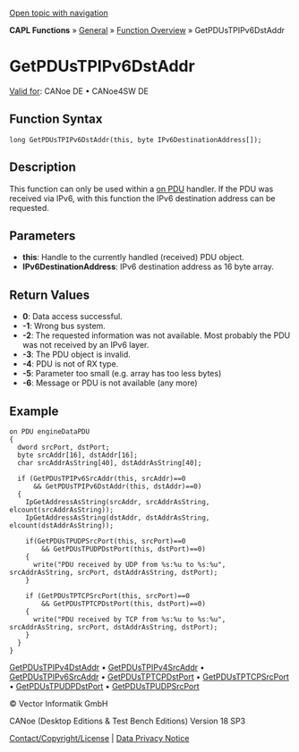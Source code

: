 [Open topic with navigation](../../../../../CANoeDEFamily.htm#Topics/CAPLFunctions/Other/Functions/CAPLfunctionGetPDUsTPIPv6DstAddr.md)

**CAPL Functions** » [General](../CAPLGeneralStartPage.md) » [Function Overview](../CAPLfunctionsGeneralOverview.md) » GetPDUsTPIPv6DstAddr

# GetPDUsTPIPv6DstAddr

[Valid for](../../../Shared/FeatureAvailability.md): CANoe DE • CANoe4SW DE

## Function Syntax

```plaintext
long GetPDUsTPIPv6DstAddr(this, byte IPv6DestinationAddress[]);
```

## Description

This function can only be used within a [on PDU](../EventProcedures/CAPLfunctionOnPDU.md) handler. If the PDU was received via IPv6, with this function the IPv6 destination address can be requested.

## Parameters

- **this**: Handle to the currently handled (received) PDU object.
- **IPv6DestinationAddress**: IPv6 destination address as 16 byte array.

## Return Values

- **0**: Data access successful.
- **-1**: Wrong bus system.
- **-2**: The requested information was not available. Most probably the PDU was not received by an IPv6 layer.
- **-3**: The PDU object is invalid.
- **-4**: PDU is not of RX type.
- **-5**: Parameter too small (e.g. array has too less bytes)
- **-6**: Message or PDU is not available (any more)

## Example

```plaintext
on PDU engineDataPDU
{
  dword srcPort, dstPort;
  byte srcAddr[16], dstAddr[16];
  char srcAddrAsString[40], dstAddrAsString[40];

  if (GetPDUsTPIPv6SrcAddr(this, srcAddr)==0
      && GetPDUsTPIPv6DstAddr(this, dstAddr)==0)
  {
    IpGetAddressAsString(srcAddr, srcAddrAsString, elcount(srcAddrAsString));
    IpGetAddressAsString(dstAddr, dstAddrAsString, elcount(dstAddrAsString));

    if(GetPDUsTPUDPSrcPort(this, srcPort)==0
        && GetPDUsTPUDPDstPort(this, dstPort)==0)
    {
      write("PDU received by UDP from %s:%u to %s:%u", srcAddrAsString, srcPort, dstAddrAsString, dstPort);
    }

    if (GetPDUsTPTCPSrcPort(this, srcPort)==0
        && GetPDUsTPTCPDstPort(this, dstPort)==0)
    {
      write("PDU received by TCP from %s:%u to %s:%u", srcAddrAsString, srcPort, dstAddrAsString, dstPort);
    }
  }
}
```

[GetPDUsTPIPv4DstAddr](CAPLfunctionGetPDUsTPIPv4DstAddr.md) • [GetPDUsTPIPv4SrcAddr](CAPLfunctionGetPDUsTPIPv4SrcAddr.md) • [GetPDUsTPIPv6SrcAddr](CAPLfunctionGetPDUsTPIPv6SrcAddr.md) • [GetPDUsTPTCPDstPort](CAPLfunctionGetPDUsTPTCPDstPort.md) • [GetPDUsTPTCPSrcPort](CAPLfunctionGetPDUsTPTCPSrcPort.md) • [GetPDUsTPUDPDstPort](CAPLfunctionGetPDUsTPUDPDstPort.md) • [GetPDUsTPUDPSrcPort](CAPLfunctionGetPDUsTPUDPSrcPort.md)

© Vector Informatik GmbH

CANoe (Desktop Editions & Test Bench Editions) Version 18 SP3

[Contact/Copyright/License](../../../Shared/ContactCopyrightLicense.md) | [Data Privacy Notice](https://www.vector.com/int/en/company/get-info/privacy-policy/)